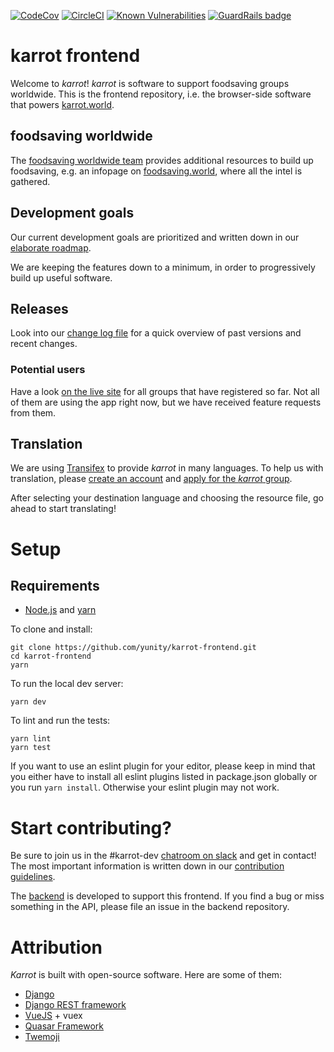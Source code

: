 [![CodeCov](https://codecov.io/github/yunity/karrot-frontend/coverage.svg)](https://codecov.io/gh/yunity/karrot-frontend)
[![CircleCI](https://circleci.com/gh/yunity/karrot-frontend.svg?style=shield)](https://circleci.com/gh/yunity/karrot-frontend)
[![Known Vulnerabilities](https://snyk.io/test/github/yunity/karrot-frontend/e4f6927cccfbde340636d20b863efd508be19ec0/badge.svg)](https://snyk.io/test/github/yunity/karrot-frontend/e4f6927cccfbde340636d20b863efd508be19ec0) [![GuardRails badge](https://badges.production.guardrails.io/bennythejudge/karrot-frontend.svg)](https://www.guardrails.io)


# karrot frontend

Welcome to _karrot_! _karrot_ is software to support foodsaving groups worldwide. This is the frontend repository, i.e. the browser-side software that powers [karrot.world](https://karrot.world).


## foodsaving worldwide

The [foodsaving worldwide team](https://foodsaving.world/team) provides additional resources to build up foodsaving, e.g. an infopage on [foodsaving.world](https://foodsaving.world), where all the intel is gathered.

## Development goals

Our current development goals are prioritized and written down in our [elaborate roadmap](ROADMAP.md).

We are keeping the features down to a minimum, in order to progressively build up useful software.

## Releases

Look into our [change log file](CHANGELOG.md) for a quick overview of past versions and recent changes.

### Potential users

Have a look [on the live site](https://karrot.world) for all groups that have registered so far. Not all of them are using the app right now, but we have received feature requests from them.

## Translation

We are using [Transifex](https://www.transifex.com/) to provide _karrot_ in many languages. To help us with translation, please [create an account](http://transifex.com/signup) and [apply for the _karrot_ group](https://www.transifex.com/yunity-1/karrot/frontend/).

After selecting your destination language and choosing the resource file, go ahead to start translating!

# Setup

## Requirements

- [Node.js](https://nodejs.org/) and [yarn](https://yarnpkg.com/en/docs/install)

To clone and install:

```
git clone https://github.com/yunity/karrot-frontend.git
cd karrot-frontend
yarn
```

To run the local dev server:

```
yarn dev
```

To lint and run the tests:

```
yarn lint
yarn test
```

If you want to use an eslint plugin for your editor, please keep in mind that you either have to install all eslint plugins listed in package.json globally or you run `yarn install`. Otherwise your eslint plugin may not work.

# Start contributing?

Be sure to join us in the #karrot-dev [chatroom on slack](https://slackin.yunity.org/) and get in contact!
The most important information is written down in our [contribution guidelines](CONTRIBUTE.md).

The [backend](https://github.com/yunity/karrot-backend) is developed to support this frontend. If you find a bug or miss something in the API, please file an issue in the backend repository.

# Attribution

_Karrot_ is built with open-source software. Here are some of them:

- [Django](https://www.djangoproject.com/)
- [Django REST framework](http://www.django-rest-framework.org/)
- [VueJS](https://vuejs.org/) + vuex
- [Quasar Framework](http://quasar-framework.org/)
- [Twemoji](https://github.com/twitter/twemoji)
